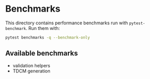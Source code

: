 # Benchmarks

This directory contains performance benchmarks run with `pytest-benchmark`.
Run them with:

```bash
pytest benchmarks -q --benchmark-only
```

## Available benchmarks

- validation helpers
- TDCM generation
